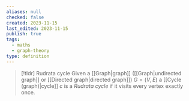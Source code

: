 ```yaml
---
aliases: null
checked: false
created: 2023-11-15
last_edited: 2023-11-15
publish: true
tags:
  - maths
  - graph-theory
type: definition
---
```

>[!tldr] Rudrata cycle
>Given a [[Graph|graph]] ([[Graph|undirected graph]] or [[Directed graph|directed graph]]) $G = (V,E)$  a [[Cycle (graph)|cycle]] $c$ is a *Rudrata cycle* if it visits every vertex exactly once.


